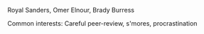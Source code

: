 Royal Sanders, Omer Elnour, Brady Burress

Common interests: Careful peer-review, s'mores, procrastination
